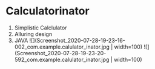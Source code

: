 # Calculatorinator
1. Simplistic Calclulator
1. Alluring design
1. JAVA
![](Screenshot_2020-07-28-19-23-16-002_com.example.calulator_inator.jpg | width=100)
![](Screenshot_2020-07-28-19-23-20-592_com.example.calulator_inator.jpg | width=100)
